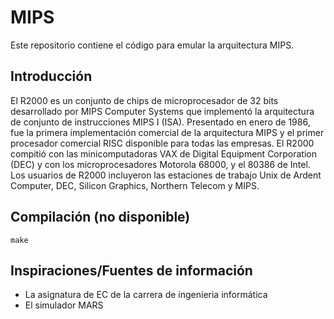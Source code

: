 # MIPS
Este repositorio contiene el código para emular la arquitectura MIPS.

## Introducción
El R2000 es un conjunto de chips de microprocesador de 32 bits desarrollado por MIPS Computer Systems que implementó 
la arquitectura de conjunto de instrucciones MIPS I (ISA). Presentado en enero de 1986, fue la primera implementación 
comercial de la arquitectura MIPS y el primer procesador comercial RISC disponible para todas las empresas. El R2000 
compitió con las minicomputadoras VAX de Digital Equipment Corporation (DEC) y con los microprocesadores Motorola 68000, 
y el 80386 de Intel. Los usuarios de R2000 incluyeron las estaciones de trabajo Unix de Ardent Computer, DEC, Silicon Graphics, 
Northern Telecom y MIPS. 

## Compilación (no disponible)
    make

## Inspiraciones/Fuentes de información
- La asignatura de EC de la carrera de ingenieria informática
- El simulador MARS
